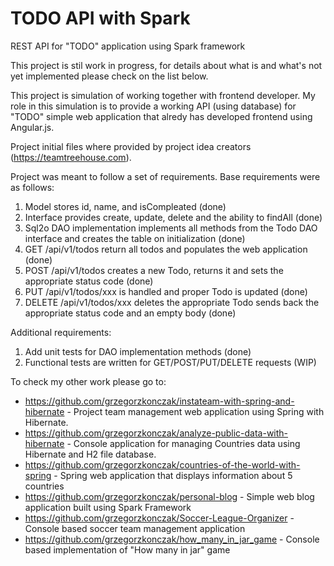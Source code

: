 # TODO API with Spark
REST API for "TODO" application using Spark framework

This project is stil work in progress, for details about what is and what's not yet implemented please check on the list below.

This project is simulation of working together with frontend developer.
My role in this simulation is to provide a working API (using database) for "TODO" simple web application that alredy has developed
frontend using Angular.js.

Project initial files where provided by project idea creators (https://teamtreehouse.com).

Project was meant to follow a set of requirements. Base requirements were as follows:

1. Model stores id, name, and isCompleated (done)
2. Interface provides create, update, delete and the ability to findAll (done)
3. Sql2o DAO implementation implements all methods from the Todo DAO interface and creates the table on initialization (done)
4. GET /api/v1/todos return all todos and populates the web application (done)
5. POST /api/v1/todos creates a new Todo, returns it and sets the appropriate status code (done)
6. PUT /api/v1/todos/xxx is handled and proper Todo is updated (done)
7. DELETE /api/v1/todos/xxx deletes the appropriate Todo sends back the appropriate status code and an empty body (done)

Additional requirements:

1. Add unit tests for DAO implementation methods (done)
2. Functional tests are written for GET/POST/PUT/DELETE requests (WIP)

To check my other work please go to:

- https://github.com/grzegorzkonczak/instateam-with-spring-and-hibernate - Project team management web application using Spring with Hibernate.
- https://github.com/grzegorzkonczak/analyze-public-data-with-hibernate - Console application for managing Countries data using Hibernate and H2 file database.
- https://github.com/grzegorzkonczak/countries-of-the-world-with-spring - Spring web application that displays information about 5 countries
- https://github.com/grzegorzkonczak/personal-blog - Simple web blog application built using Spark Framework
- https://github.com/grzegorzkonczak/Soccer-League-Organizer - Console based soccer team management application
- https://github.com/grzegorzkonczak/how_many_in_jar_game - Console based implementation of "How many in jar" game
